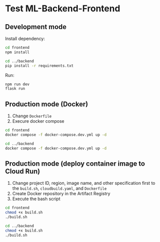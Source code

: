 # Test ML-Backend-Frontend

## Development mode

Install dependency:

```bash
cd frontend
npm install

cd ../backend
pip install -r requirements.txt
```

Run:

```bash
npm run dev
flask run
```

## Production mode (Docker)

1. Change `Dockerfile`
1. Execure docker compose

```bash
cd frontend
docker compose -f docker-compose.dev.yml up -d

cd ../backend
docker compose -f docker-compose.dev.yml up -d
```

## Production mode (deploy container image to Cloud Run)

1. Change project ID, region, image name, and other specification first to the `build.sh`, `cloudbuild.yaml`, and `Dockerfile`
1. Create Docker repository in the Artifact Registry
1. Execute the bash script

```bash
cd frontend
chmod +x build.sh
./build.sh

cd ../backend
chmod +x build.sh
./build.sh
```
